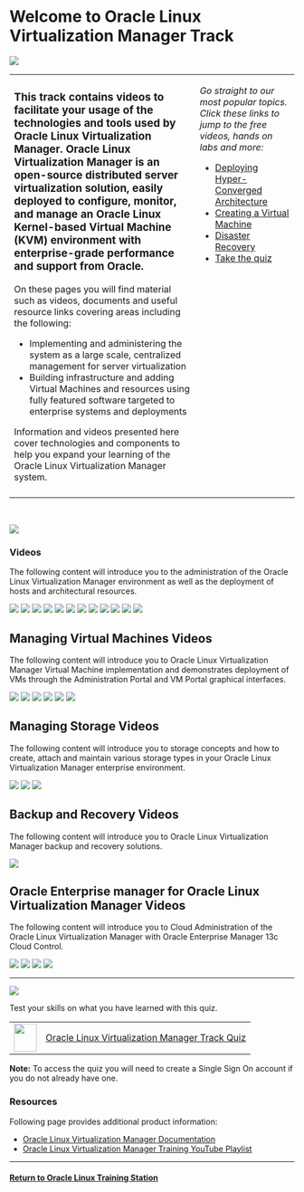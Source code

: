 
# Welcome to Oracle Linux Virtualization Manager Track

![](../common/images/OLVM-1200x200-banner.png)


<table width="1200">
<colgroup>
   <col width="900">
   <col width="300">
</colgroup>
   <tr>   
      <td>
	 <h3><b>This track contains videos to facilitate your usage of the technologies and tools used by Oracle Linux Virtualization Manager. Oracle Linux Virtualization Manager is an open-source distributed server virtualization solution, easily deployed to configure, monitor, and manage an Oracle Linux Kernel-based Virtual Machine (KVM) environment with enterprise-grade performance and support from Oracle.</b></h3>
	 <p>On these pages you will find material such as videos, documents and useful resource links covering areas including the following:</p>
    <ul>
       <li>Implementing and administering the system as a large scale, centralized management for server virtualization</li>
	    <li>Building infrastructure and adding Virtual Machines and resources using fully featured software targeted to enterprise systems and deployments</li>
     </ul>
	  <p>Information and videos presented here cover technologies and components to help you expand your learning of the Oracle Linux Virtualization Manager system.</p>
      </td>
      <td rowspan="2" valign="top"><p><i>Go straight to our most popular topics. Click these links to jump to the free videos, hands on labs and more:</i></p>
         <ul>
            <li><a href="#administration-and-deployment-videos">Deploying Hyper-Converged Architecture</a></li>
	         <li><a href="#managing-virtual-machines-videos">Creating a Virtual Machine</a></li>
            <li><a href="#backup-and-recovery-videos">Disaster Recovery</a></li>
            <li><a href="#olvm-quiz">Take the quiz</a></li>
         </ul>
      </td>
   </tr>
   <tr>   
      <td>  </td>
   </tr>
</table> 
<br>

<p><img id="olvm-admin" src="../common/images/OLVM-admin-section.png"></p>
<h3>Videos</h3>
The following content will introduce you to the administration of the Oracle Linux Virtualization Manager environment as well as the deployment of hosts and architectural resources.

[![](../common/images/users_groups_olvm_300.png)](https://youtu.be/oAfSLvIsUac)
[![](../common/images/roles_perms_olvm_300.png)](https://youtu.be/zjXX8EYIBzA)
[![](../common/images/add_kvm_host_olvm_300.png)](https://youtu.be/qMbUVnCbW7g)
[![](../common/images/create_vm_net_olvm_300.png)](https://youtu.be/RV6BSBOyjDU)
[![](../common/images/bu_rest_olvm_300.png)](https://youtu.be/j-BWLlD2yfI)
[![](../common/images/upgrade_olvm_300.png)](https://youtu.be/T07HSTrODRw)
[![](../common/images/config_vlans_olvm_300.png)](https://youtu.be/K-l7siJcDwI)
[![](../common/images/get_start_rest_olvm_300.png)](https://youtu.be/lk2kIUE-QU4)
[![](../common/images/bu_vms_api_olvm_300.png)](https://youtu.be/aLvNcNd5r50)
[![](../common/images/hyper_conv_arch_olvm_300.png)](https://youtu.be/FPHRC5mCxgQ)
[![](../common/images/migrate_olvm_kvm_300.png)](https://youtu.be/DqUi9dOInts)
[![](../common/images/migrate_from_ovirt_300.png)](https://youtu.be/Gs7qKGd4iTM)

## Managing Virtual Machines Videos
The following content will introduce you to Oracle Linux Virtualization Manager Virtual Machine implementation and demonstrates deployment of VMs through the Administration Portal and VM Portal graphical interfaces.

[![](../common/images/create_vm_olvm_300.png)](https://youtu.be/clYVICSQ4MY)
[![](../common/images/create_temp_olvm_300.png)](https://youtu.be/QbJV0VfXpg8)
[![](../common/images/create_vm_from_temp_olvm_300.png)](https://youtu.be/WikfPdtbwEs)
[![](../common/images/export_vm_temp_olvm_300.png)](https://youtu.be/G-GfXxfCI-Q)
[![](../common/images/create_vm_snap_olvm_300.png)](https://youtu.be/s9u5gRQPSjQ)
[![](../common/images/rest_vm_snap_olvm_300.png)](https://youtu.be/KV-1cCFg4NU)

## Managing Storage Videos
The following content will introduce you to storage concepts and how to create, attach and maintain various storage types in your Oracle Linux Virtualization Manager enterprise environment.

[![](../common/images/iscsi_olvm_300.png)](https://youtu.be/EeOL9wjwoMU)
[![](../common/images/nfs_olvm_300.png)](https://youtu.be/NRQ2KVaLHOw)
[![](../common/images/upload_res_olvm_300.png)](https://youtu.be/KE3uuQObJZw)

## Backup and Recovery Videos
The following content will introduce you to Oracle Linux Virtualization Manager backup and recovery solutions.

[![](../common/images/act_pas_dr_olvm_300.png)](https://youtu.be/0VSo7ZGIdo8)

## Oracle Enterprise manager for Oracle Linux Virtualization Manager Videos
The following content will introduce you to Cloud Administration of the Oracle Linux Virtualization Manager with Oracle Enterprise Manager 13c Cloud Control.

[![](../common/images/mon_olvm_oe_300.png)](https://youtu.be/834PviF4kV0)
[![](../common/images/reg_olvm_oe_300.png)](https://youtu.be/nyMSJKFN4HU)
[![](../common/images/conf_met_ext_olvm_300.png)](https://youtu.be/lyPtzCuEDcQ)
[![](../common/images/creat_inc_rule_olvm_300.png)](https://youtu.be/OMp6WoDxsqU)

---

<p><img id="olvm-quiz" src="../common/images/quiz1.png"></p>
   
  
Test your skills on what you have learned with this quiz.   
 
<table>
    <tr>
    <td><img src="../common/images/quiz_v2.png" width="40" height="50"></td>
    <td><a href="https://apexapps.oracle.com/pls/apex/f?p=ST_QUIZ:200:0::::P200_QUIZ_KEY:CMMO0UH">Oracle Linux Virtualization Manager Track Quiz</a></td>
  </tr>
</table>    
<b>Note:</b> To access the quiz you will need to create a Single Sign On account if you do not already have one.

### Resources

Following page provides additional product information:

- [Oracle Linux Virtualization Manager Documentation](https://docs.oracle.com/en/virtualization/oracle-linux-virtualization-manager/)
- [Oracle Linux Virtualization Manager Training YouTube Playlist](https://www.youtube.com/playlist?list=PLKCk3OyNwIzu_Cch2fK2K4yO57d6xT8dt)


---
#### [Return to Oracle Linux Training Station](../README.md)
